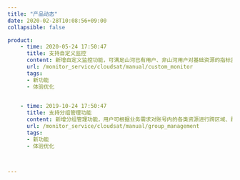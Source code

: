 ```yaml
---
title: "产品动态"
date: 2020-02-28T10:08:56+09:00
collapsible: false

product:
    - time: 2020-05-24 17:50:47
      title: 支持自定义监控
      content: 新增自定义监控功能，可满足山河已有用户、非山河用户对基础资源的指标监控需求，可与CloudSAT服务内的其他功能结合使用，形成完整的立体化监控告警服务。
      url: /monitor_service/cloudsat/manual/custom_monitor
      tags:
      - 新功能
      - 体验优化
    

    - time: 2019-10-24 17:50:47
      title: 支持分组管理功能
      content: 新增分组管理功能，用户可根据业务需求对账号内的各类资源进行跨区域、跨资源类型的自定义分组，继而集中管理组内的监控服务，达到分批监控、快速定位的运维目标，有效提升运维效率。
      url: /monitor_service/cloudsat/manual/group_management
      tags:
      - 新功能
      - 体验优化
     


---
```


<!-- 设置上述参数可生成产品动态页  -->
